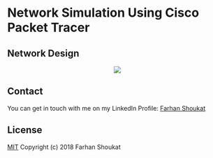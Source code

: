 # Network Simulation Using Cisco Packet Tracer

## Network Design
<p align="middle">
  <img src="../master/screenshot.png"/>
</p>

## Contact
You can get in touch with me on my LinkedIn Profile: [Farhan Shoukat](https://www.linkedin.com/in/farhan-shoukat/)

## License
[MIT](../master/LICENSE)
Copyright (c) 2018 Farhan Shoukat
